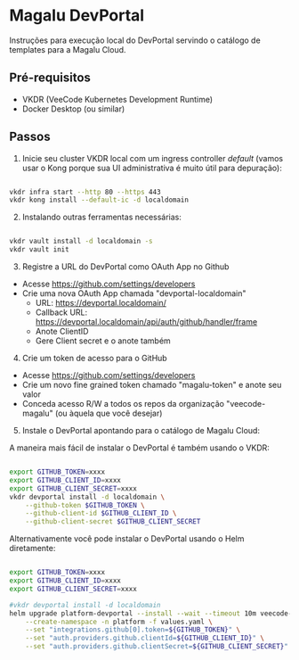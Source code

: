 # Magalu DevPortal

Instruções para execução local do DevPortal servindo o catálogo de templates para a Magalu Cloud.

## Pré-requisitos

- VKDR (VeeCode Kubernetes Development Runtime)
- Docker Desktop (ou similar)

## Passos

1. Inicie seu cluster VKDR local com um ingress controller *default* (vamos usar o Kong porque sua UI administrativa é muito útil para depuração):

```bash

vkdr infra start --http 80 --https 443
vkdr kong install --default-ic -d localdomain

```

2. Instalando outras ferramentas necessárias:

```bash

vkdr vault install -d localdomain -s
vkdr vault init

```

3. Registre a URL do DevPortal como OAuth App no Github

- Acesse https://github.com/settings/developers
- Crie uma nova OAuth App chamada "devportal-localdomain"
  - URL: https://devportal.localdomain/
  - Callback URL: https://devportal.localdomain/api/auth/github/handler/frame
  - Anote ClientID
  - Gere Client secret e o anote também

4. Crie um token de acesso para o GitHub

- Acesse https://github.com/settings/developers
- Crie um novo fine grained token chamado "magalu-token" e anote seu valor
- Conceda acesso R/W a todos os repos da organização "veecode-magalu" (ou àquela que você desejar)

5. Instale o DevPortal apontando para o catálogo de Magalu Cloud:

A maneira mais fácil de instalar o DevPortal é também usando o VKDR:

```bash

export GITHUB_TOKEN=xxxx
export GITHUB_CLIENT_ID=xxxx
export GITHUB_CLIENT_SECRET=xxxx
vkdr devportal install -d localdomain \
    --github-token $GITHUB_TOKEN \
    --github-client-id $GITHUB_CLIENT_ID \
    --github-client-secret $GITHUB_CLIENT_SECRET
```

Alternativamente você pode instalar o DevPortal usando o Helm diretamente:

```bash

export GITHUB_TOKEN=xxxx
export GITHUB_CLIENT_ID=xxxx
export GITHUB_CLIENT_SECRET=xxxx

#vkdr devportal install -d localdomain
helm upgrade platform-devportal --install --wait --timeout 10m veecode-platform/devportal \
    --create-namespace -n platform -f values.yaml \
    --set "integrations.github[0].token=${GITHUB_TOKEN}" \
    --set "auth.providers.github.clientId=${GITHUB_CLIENT_ID}" \
    --set "auth.providers.github.clientSecret=${GITHUB_CLIENT_SECRET}"

```
